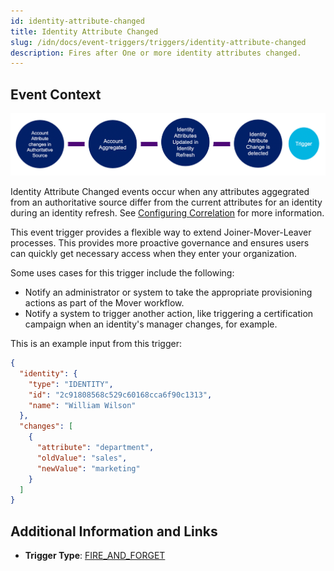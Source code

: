 ```yaml
---
id: identity-attribute-changed
title: Identity Attribute Changed
slug: /idn/docs/event-triggers/triggers/identity-attribute-changed
description: Fires after One or more identity attributes changed.
---
```


## Event Context

![Flow](./img/trigger-path.png)

Identity Attribute Changed events occur when any attributes aggegrated from an authoritative source differ from the current attributes for an identity during an identity refresh. See [Configuring Correlation](https://community.sailpoint.com/t5/Connectors/Configuring-Correlation/ta-p/74045) for more information.

This event trigger provides a flexible way to extend Joiner-Mover-Leaver processes. This provides more proactive governance and ensures users can quickly get necessary access when they enter your organization. 

Some uses cases for this trigger include the following:

- Notify an administrator or system to take the appropriate provisioning actions as part of the Mover workflow.
- Notify a system to trigger another action, like triggering a certification campaign when an identity's manager changes, for example.

This is an example input from this trigger:

```json
{
  "identity": {
    "type": "IDENTITY",
    "id": "2c91808568c529c60168cca6f90c1313",
    "name": "William Wilson"
  },
  "changes": [
    {
      "attribute": "department",
      "oldValue": "sales",
      "newValue": "marketing"
    }
  ]
}
```

## Additional Information and Links

- **Trigger Type**: [FIRE_AND_FORGET](../trigger-types.md#fire-and-forget)
 <!-- [Input schema](https://developer.sailpoint.com/apis/beta/#section/Identity-Attributes-Changed-Event-Trigger-Input) -->